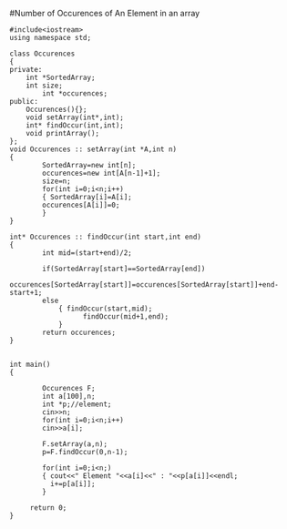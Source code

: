 #Number of Occurences of An Element in an array

	#include<iostream>
  	using namespace std;
	
  	class Occurences
  	{
  	private: 
		int *SortedArray;
	 	int size;
    		int *occurences;
  	public: 
	 	Occurences(){};
	 	void setArray(int*,int);
	 	int* findOccur(int,int);
	 	void printArray();
  	};
  	void Occurences :: setArray(int *A,int n)
  	{
    		SortedArray=new int[n];
    		occurences=new int[A[n-1]+1];
    		size=n;
    		for(int i=0;i<n;i++)
      		{ SortedArray[i]=A[i];
        	occurences[A[i]]=0;
      		} 
  	}

  	int* Occurences :: findOccur(int start,int end)
  	{  
      		int mid=(start+end)/2;

      		if(SortedArray[start]==SortedArray[end])
          		occurences[SortedArray[start]]=occurences[SortedArray[start]]+end-start+1;        
      		else
          		{ findOccur(start,mid);
            		  findOccur(mid+1,end);
          		}
      		return occurences;
  	}


  	int main()
  	{
	 
      		Occurences F;
      		int a[100],n;
      		int *p;//element;
      		cin>>n;
       		for(int i=0;i<n;i++)
    	  	cin>>a[i];

	     	F.setArray(a,n);
	     	p=F.findOccur(0,n-1);

	     	for(int i=0;i<n;)
        	{ cout<<" Element "<<a[i]<<" : "<<p[a[i]]<<endl;
          	  i+=p[a[i]];
        	}

	     return 0;
	}
	




































